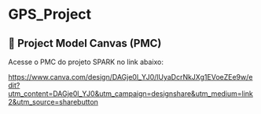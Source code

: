 # GPS_Project
## 📄 Project Model Canvas (PMC)

Acesse o PMC do projeto SPARK no link abaixo:

https://www.canva.com/design/DAGje0l_YJ0/lUyaDcrNkJXg1EVoeZEe9w/edit?utm_content=DAGje0l_YJ0&utm_campaign=designshare&utm_medium=link2&utm_source=sharebutton
